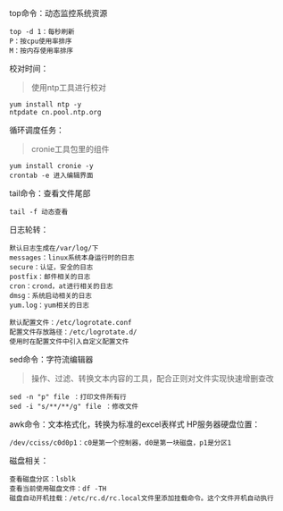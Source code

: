 top命令：动态监控系统资源
```
top -d 1：每秒刷新
P：按cpu使用率排序
M：按内存使用率排序
```
校对时间：

> 使用ntp工具进行校对

```
yum install ntp -y
ntpdate cn.pool.ntp.org
```
循环调度任务：

> cronie工具包里的组件

```
yum install cronie -y
crontab -e 进入编辑界面
```
tail命令：查看文件尾部
```
tail -f 动态查看
```
日志轮转：
```
默认日志生成在/var/log/下
messages：linux系统本身运行时的日志
secure：认证，安全的日志
postfix：邮件相关的日志
cron：crond，at进行相关的日志
dmsg：系统启动相关的日志
yum.log：yum相关的日志

默认配置文件：/etc/logrotate.conf
配置文件存放路径：/etc/logrotate.d/
使用时在配置文件中引入自定义配置文件
```
sed命令：字符流编辑器

> 操作、过滤、转换文本内容的工具，配合正则对文件实现快速增删查改

```
sed -n "p" file ：打印文件所有行
sed -i "s/**/**/g" file ：修改文件
```
awk命令：文本格式化，转换为标准的excel表样式
HP服务器硬盘位置：
```
/dev/cciss/c0d0p1：c0是第一个控制器，d0是第一块磁盘，p1是分区1
```
磁盘相关：
```
查看磁盘分区：lsblk
查看当前使用磁盘文件：df -TH
磁盘自动开机挂载：/etc/rc.d/rc.local文件里添加挂载命令。这个文件开机自动执行
```




